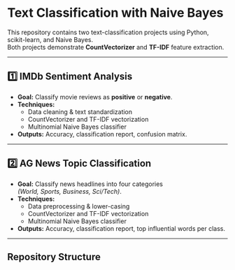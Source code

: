 # Text Classification with Naive Bayes

This repository contains two text-classification projects using Python, scikit-learn, and Naive Bayes.  
Both projects demonstrate **CountVectorizer** and **TF-IDF** feature extraction.

---

## 1️⃣ IMDb Sentiment Analysis
* **Goal:** Classify movie reviews as **positive** or **negative**.
* **Techniques:**  
  - Data cleaning & text standardization  
  - CountVectorizer and TF-IDF vectorization  
  - Multinomial Naive Bayes classifier
* **Outputs:** Accuracy, classification report, confusion matrix.

---

## 2️⃣ AG News Topic Classification
* **Goal:** Classify news headlines into four categories  
  *(World, Sports, Business, Sci/Tech)*.
* **Techniques:**  
  - Data preprocessing & lower-casing  
  - CountVectorizer and TF-IDF vectorization  
  - Multinomial Naive Bayes classifier
* **Outputs:** Accuracy, classification report, top influential words per class.

---

## Repository Structure
